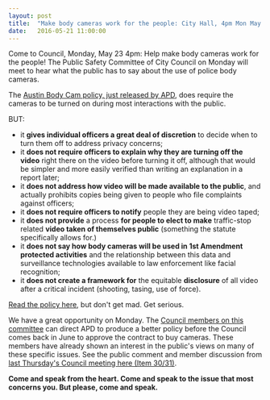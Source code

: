 ```yaml
---
layout: post
title:  "Make body cameras work for the people: City Hall, 4pm Mon May 23"
date:   2016-05-21 11:00:00
---
```

Come to Council, Monday, May 23 4pm: Help make body cameras work for the people! The Public Safety Committee of City Council on Monday will meet to hear what the public has to say about the use of police body cameras.

The [Austin Body Cam policy, just released by APD](http://www.austintexas.gov/sites/default/files/files/Police/BWC_Policy.pdf), does require the cameras to be turned on during most interactions with the public. 

BUT:

-	it **gives individual officers a great deal of discretion** to decide when to turn them off to address privacy concerns;
-	it **does not require officers to explain why they are turning off the video** right there on the video before turning it off, although that would be simpler and more easily verified than writing an explanation in a report later;
-	it **does not address how video will be made available to the public**, and actually prohibits copies being given to people who file complaints against officers;
-	it **does not require officers to notify** people they are being video taped;
-	it **does not provide** a process **for people to elect to make** traffic-stop related **video taken of themselves public** (something the statute specifically allows for.)
-	it **does not say how body cameras will be used in 1st Amendment protected activities** and the relationship between this data and surveillance technologies available to law enforcement like facial recognition;
-	it **does not create a framework for** the equitable **disclosure** of all video after a critical incident (shooting, tasing, use of force).

[Read the policy here](http://www.austintexas.gov/sites/default/files/files/Police/BWC_Policy.pdf), but don't get mad. Get serious.

We have a great opportunity on Monday. The [Council members on this committee](http://www.austintexas.gov/department/public-safety-committee) can direct APD to produce a better policy before the Council comes back in June to approve the contract to buy cameras. These members have already shown an interest in the public's views on many of these specific issues. See the public comment and member discussion from [last Thursday's Council meeting here (Item 30/31)](http://austintx.swagit.com/play/05192016-584/0/). 

**Come and speak from the heart. Come and speak to the issue that most concerns you. But please, come and speak.**
